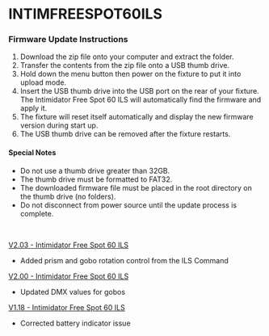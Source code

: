 # INTIMFREESPOT60ILS

### Firmware Update Instructions
1. Download the zip file onto your computer and extract the folder.
2. Transfer the contents from the zip file onto a USB thumb drive.
3. Hold down the menu button then power on the fixture to put it into upload mode.
4. Insert the USB thumb drive into the USB port on the rear of your fixture. The Intimidator Free Spot 60 ILS will automatically find the firmware and apply it.
5. The fixture will reset itself automatically and display the new firmware version during start up.
6. The USB thumb drive can be removed after the fixture restarts.

#### Special Notes
* Do not use a thumb drive greater than 32GB.
* The thumb drive must be formatted to FAT32.
* The downloaded firmware file must be placed in the root directory on the thumb drive (no folders).
* Do not disconnect from power source until the update process is complete.

&nbsp;  

[V2.03 - Intimidator Free Spot 60 ILS](https://github.com/Chauvet-DJ/INTIMFREESPOT60ILS/blob/15e0e2a035c5ec33c98843dbd00bed11ca66a3bd/firmware/V2.03_04-08-24.zip)
- Added prism and gobo rotation control from the ILS Command

[V2.00 - Intimidator Free Spot 60 ILS](https://github.com/Chauvet-DJ/INTIMFREESPOT60ILS/blob/15e0e2a035c5ec33c98843dbd00bed11ca66a3bd/firmware/V2.00_10-12-23.zip)
- Updated DMX values for gobos

[V1.18 - Intimidator Free Spot 60 ILS](https://github.com/Chauvet-DJ/INTIMFREESPOT60ILS/blob/15e0e2a035c5ec33c98843dbd00bed11ca66a3bd/firmware/V1.18_08-04-23.zip)
- Corrected battery indicator issue
